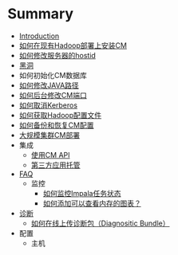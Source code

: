 # Summary

* [Introduction](README.md)
* [如何在现有Hadoop部署上安装CM](unmanagement_install.md)
* [如何修改服务器的hostid](modify_hostid.md)
* [黑洞](hei_dong.md)
* 如何初始化CM数据库
* [如何修改JAVA路径](java_path.md)
* [如何后台修改CM端口](change_cm_port.md)
* [如何取消Kerberos](disable_kerberos.md)
* [如何获取Hadoop配置文件](hadoop_config_file.md)
* [如何备份和恢复CM配置](backup_restore_cm.md)
* [大规模集群CM部署](1k_node.md)
* 集成
   * [使用CM API](cm_api.md)
   * [第三方应用托管](3rd_party.md)
* [FAQ](faq.md)
   * 监控
       * [如何监控Impala任务状态](monitor_impala.md)
       * [如何添加可以查看内存的图表？](memory_chart.md)
* [诊断](diag.md)
   * [如何在线上传诊断包（Diagnositic Bundle）](upload_bundle.md)
* 配置
   * 主机


